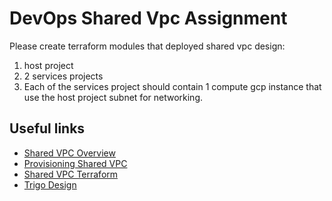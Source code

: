 # DevOps Shared Vpc Assignment

Please create terraform modules that deployed shared vpc design:

1.  host project
2.  2 services projects
3.  Each of the services project should contain 1 compute gcp instance that use the host project subnet for networking.



## Useful links
* [Shared VPC Overview](https://cloud.google.com/vpc/docs/shared-vpc)
* [Provisioning Shared VPC](https://cloud.google.com/vpc/docs/provisioning-shared-vpc)
* [Shared VPC Terraform](https://registry.terraform.io/modules/terraform-google-modules/project-factory/google/latest/examples/shared_vpc)
* [Trigo Design](https://github.com/trigodevops/shared_vpc/issues/3)
